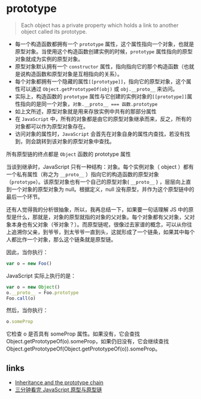 # prototype

> Each object has a private property which holds a link to another object called its prototype.

- 每一个构造函数都拥有一个 `prototype` 属性，这个属性指向一个对象，也就是原型对象。当使用这个构造函数创建实例的时候，`prototype` 属性指向的原型对象就成为实例的原型对象。
- 原型对象默认拥有一个 `constructor` 属性，指向指向它的那个构造函数（也就是说构造函数和原型对象是互相指向的关系）。
- 每个对象都拥有一个隐藏的属性`[[prototype]]`，指向它的原型对象，这个属性可以通过 `Object.getPrototypeOf(obj)` 或 `obj.__proto__` 来访问。
- 实际上，构造函数的 `prototype` 属性与它创建的实例对象的`[[prototype]]`属性指向的是同一个对象，`对象.__proto__ === 函数.prototype`
- 如上文所述，原型对象就是用来存放实例中共有的那部分属性
- 在 `JavaScript` 中，所有的对象都是由它的原型对象继承而来，反之，所有的对象都可以作为原型对象存在。
- 访问对象的属性时，`JavaScript` 会首先在对象自身的属性内查找，若没有找到，则会跳转到该对象的原型对象中查找。

所有原型链的终点都是 `Object` 函数的 prototype 属性

当谈到继承时，JavaScript 只有一种结构：对象。每个实例对象（ object ）都有一个私有属性（称之为 `__proto__` ）指向它的构造函数的原型对象（`prototype`）。该原型对象也有一个自己的原型对象( `__proto__` ) ，层层向上直到一个对象的原型对象为 null。根据定义，null 没有原型，并作为这个原型链中的最后一个环节。

还有人觉得我的分析很抽象，所以，我再总结一下，如果要一句话理解 JS 中的原型是什么，那就是，对象的原型就指的对象的父对象。每个对象都有父对象，父对象本身也有父对象（爷对象？）。而原型链呢，很像过去家谱的概念，可以从你往上追溯你父亲，到爷爷，到太爷爷一直到头，这就形成了一个链条，如果其中每个人都比作一个对象，那么这个链条就是原型链。

因此，当你执行：

```js
var o = new Foo()
```

JavaScript 实际上执行的是：

```js
var o = new Object()
o.__proto__ = Foo.prototype
Foo.call(o)
```

然后，当你执行：

```js
o.someProp
```

它检查 o 是否具有 someProp 属性。如果没有，它会查找 Object.getPrototypeOf(o).someProp，如果仍旧没有，它会继续查找 Object.getPrototypeOf(Object.getPrototypeOf(o)).someProp。

## links

- [Inheritance and the prototype chain](https://developer.mozilla.org/en-US/docs/Web/JavaScript/Inheritance_and_the_prototype_chain)
- [三分钟看完 JavaScript 原型与原型链](https://juejin.im/post/5a94c0de5188257a8929d837)
